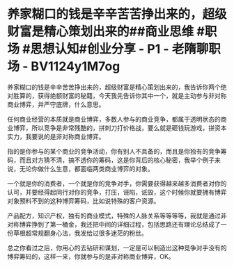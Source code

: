 # 养家糊口的钱是辛辛苦苦挣出来的，超级财富是精心策划出来的##商业思维 #职场 #思想认知#创业分享 - P1 - 老隋聊职场 - BV1124y1M7og

养家糊口的钱是辛辛苦苦挣出来的，超级财富是精心策划出来的，我告诉你两个绝对胜算的，获得绝额财富的秘籍，今天我先告诉你其中一个，就是主动参与非对称商业博弈，并严守底牌，什么意思。

任何商业经营的本质就是商业博弈，多数人参与的商业竞争，都属于透明状态的商业博弈，所以竞争是非常残酷的，拼刺刀打价格战，要么就是砸钱玩游戏，拼资本实力，我要说的是非对称商业博弈。

指的是你参与的某个商业的竞争活动，你有别人不具备的，而且是你独有的竞争筹码，而且对方猜不清，搞不透你的筹码，这是你背后的核心秘密，我举个例子来说，无论你做什么生意，都面临两类商业博弈的对象。

一个就是你的消费者，一个就是你的竞争对手，你需要获得越来越多消费者对你的认可，并要经得起同行对你的竞争，打压，诬陷，诋毁，这个时候你就要拥有博弈对象预料不到的这种博弈筹码，比如说特殊的客户资源。

产品配方，知识产权，独有的商业模式，特殊的人脉关系等等等等，我就是通过非对称博弈挣到了第一桶金，我还把中间的详细过程，包括思路还有理论总结成了一份草根超常规翻身心法，我发给过很多迷茫的粉丝。

总之你看过之后，你用心的去钻研和谋划，一定是可以制造出这种竞争对手没有的博弈筹码的，这样一来，你就参与的是非对称商业博弈，OK。

